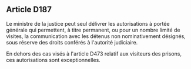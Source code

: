 Article D187
----
Le ministre de la justice peut seul délivrer les autorisations à portée générale
qui permettent, à titre permanent, ou pour un nombre limité de visites, la
communication avec les détenus non nominativement désignés, sous réserve des
droits conférés à l'autorité judiciaire.

En dehors des cas visés à l'article D473 relatif aux visiteurs des prisons, ces
autorisations sont exceptionnelles.
